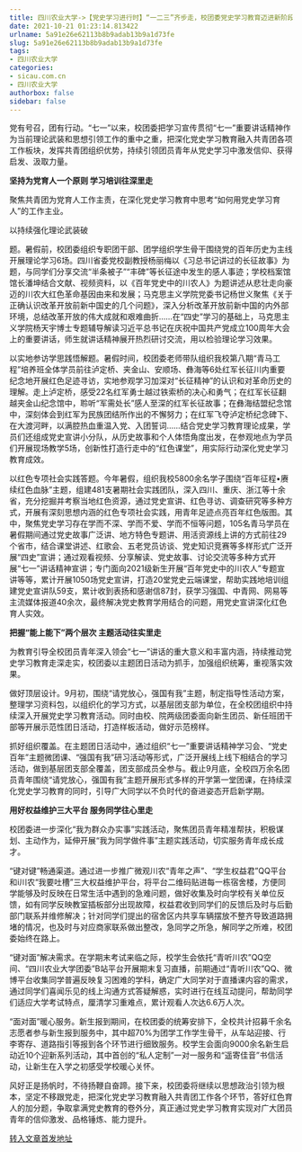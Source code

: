 ```yaml
---
title: 四川农业大学->【党史学习进行时】“一二三”齐步走，校团委党史学习教育迈进新阶段 | sicau.com.cn
date: 2021-10-21 01:23:14.813422
urlname: 5a91e26e62113b8b9adab13b9a1d73fe
slug: 5a91e26e62113b8b9adab13b9a1d73fe
tags: 
- 四川农业大学
categories:
- sicau.com.cn
- 四川农业大学
authorbox: false
sidebar: false
---
```

党有号召，团有行动。“七一”以来，校团委把学习宣传贯彻“七一”重要讲话精神作为当前理论武装和思想引领工作的重中之重，把深化党史学习教育融入共青团各项工作板块，发挥共青团组织优势，持续引领团员青年从党史学习中激发信仰、获得启发、汲取力量。

**坚持为党育人一个原则 学习培训往深里走**

聚焦共青团为党育人工作主责，在深化党史学习教育中思考“如何用党史学习育人”的工作主业。

以持续强化理论武装破
<!--more-->
题。暑假前，校团委组织专职团干部、团学组织学生骨干围绕党的百年历史为主线开展理论学习6场。四川省委党校副教授杨丽梅以《习总书记讲过的长征故事》为题，与同学们分享交流“半条被子”“丰碑”等长征途中发生的感人事迹；学校档案馆馆长潘坤结合文献、视频资料，以《百年党史中的川农人》为题讲述从悲壮走向豪迈的川农大红色革命基因由来和发展；马克思主义学院党委书记杨世义聚焦《关于正确认识改革开放前新中国史的几个问题》，深入分析改革开放前新中国的内外部环境，总结改革开放的伟大成就和艰难曲折……在“四史”学习的基础上，马克思主义学院杨天宇博士专题辅导解读习近平总书记在庆祝中国共产党成立100周年大会上的重要讲话，师生就讲话精神展开热烈研讨交流，用以检验理论学习效果。

以实地参访学思践悟解题。暑假时间，校团委老师带队组织我校第八期“青马工程”培养班全体学员前往泸定桥、夹金山、安顺场、彝海等6处红军长征川内重要纪念地开展红色足迹寻访，实地参观学习加深对“长征精神”的认识和对革命历史的理解。走上泸定桥，感受22名红军勇士越过铁索桥的决心和勇气；在红军长征翻越夹金山纪念馆中，聆听“军需处长”感人至深的红军长征故事；在彝海结盟纪念馆中，深刻体会到红军为民族团结所作出的不懈努力；在红军飞夺泸定桥纪念碑下、在大渡河畔，以满腔热血重温入党、入团誓词……结合党史学习教育理论成果，学员们还组成党史宣讲小分队，从历史故事和个人体悟角度出发，在参观地点为学员们开展现场教学5场，创新性打造行走中的“红色课堂”，用实际行动深化党史学习教育成效。

以红色专项社会实践答题。今年暑假，组织我校5800余名学子围绕“百年征程•赓续红色血脉”主题，组建481支暑期社会实践团队，深入四川、重庆、浙江等十余省，充分挖掘并考察当地红色资源，通过党史宣讲、红色寻访、调查研究等多种方式，开展有深刻思想内涵的红色专项社会实践，用青年足迹点亮百年红色版图。其中，聚焦党史学习存在学而不深、学而不爱、学而不恒等问题，105名青马学员在暑假期间通过党史故事广泛讲、地方特色专题讲、用活资源线上讲的方式前往29个省市，结合课堂讲述、红歌会、五老党员访谈、党史知识竞赛等多样形式广泛开展“四史”宣讲；通过观看视频、分享解读、党史故事、讨论交流等多种方式开展“七一”讲话精神宣讲；专门面向2021级新生开展“百年党史中的川农人”专题宣讲等等，累计开展1050场党史宣讲，打造20堂党史云端课堂，帮助实践地培训组建党史宣讲队59支，累计收到表扬和感谢信87封，获学习强国、中青网、网易等主流媒体报道40余次，最终解决党史教育学用结合的问题，用党史宣讲深化红色育人实效。

**把握“能上能下”两个层次 主题活动往实里走**

为教育引导全校团员青年深入领会“七一”讲话的重大意义和丰富内涵，持续推动党史学习教育走深走实，校团委以主题团日活动为抓手，加强组织统筹，重视落实效果。

做好顶层设计。9月初，围绕“请党放心，强国有我”主题，制定指导性活动方案，整理学习资料包，以组织化的学习方式，以基层团支部为单位，在全校团组织中持续深入开展党史学习教育活动。同时由校、院两级团委面向新生团员、新任班团干部等开展示范性团日活动，打造样板活动，做好示范榜样。

抓好组织覆盖。在主题团日活动中，通过组织“七一”重要讲话精神学习会、“党史百年”主题微团课、“强国有我”研习活动等形式，广泛开展线上线下相结合的学习活动，做到基层团支部全覆盖，团支部成员全参与。截止9月底，全校四万余名团员青年围绕“请党放心，强国有我”主题开展形式多样的开学第一堂团课，在持续深化党史学习教育的同时，引导广大同学以不负时代的奋进姿态开启新学期。

**用好权益维护三大平台 服务同学往心里走**

校团委进一步深化“我为群众办实事”实践活动，聚焦团员青年精准帮扶，积极谋划、主动作为，延伸开展“我为同学做件事”主题实践活动，切实服务青年成长成才。

“键对键”畅通渠道。通过进一步推广微观川农“青年之声”、“学生权益君”QQ平台和i川农“我要吐槽”三大权益维护平台，将平台二维码贴进每一栋宿舍楼，方便同学能够及时反映在日常生活中遇到的急难问题，做好收集及时向学校有关单位反馈，如有同学反映教室插板部分出现故障，权益君收到同学们的反馈后及时与后勤部门联系并维修解决；针对同学们提出的宿舍区内共享车辆摆放不整齐导致道路拥堵的情况，也及时与对应商家联系做出整改，急同学之所急，解同学之所难，校团委始终在路上。

“键对面”解决需求。在学期末考试来临之际，校学生会依托“青听川农”QQ空间、“四川农业大学团委”B站平台开展期末复习直播，前期通过“青听川农”QQ、微博平台收集同学普遍反映复习困难的学科，确定广大同学对于直播课内容的需求，通过同学们喜闻乐见的线上沟通方式答疑解惑，实时进行在线互动提问，帮助同学们适应大学考试特点，厘清学习重难点，累计观看人次达6.6万人次。

“面对面”暖心服务。新生报到期间，在校团委的统筹安排下，全校共计招募千余名志愿者参与新生报到服务中，其中超70%为团学工作学生骨干，从车站迎接、行李寄存、道路指引等报到各个环节进行细致服务。校学生会面向9000余名新生启动近10个迎新系列活动，其中首创的“私人定制”一对一服务和“遥寄佳音”书信活动，让新生在入学之初感受学校暖心关怀。

风好正是扬帆时，不待扬鞭自奋蹄。接下来，校团委将继续以思想政治引领为根本，坚定不移跟党走，把深化党史学习教育融入共青团工作各个环节，答好红色育人的加分题，争取拿满党史教育的卷外分，真正通过党史学习教育实现对广大团员青年的信仰激发、品格锤炼、能力提升。



[转入文章首发地址](https://news.sicau.edu.cn/info/1078/64999.htm)